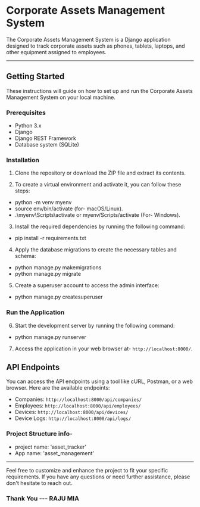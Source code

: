 # Corporate Assets Management System

The Corporate Assets Management System is a Django application designed to track corporate assets such as phones, tablets, laptops, and other equipment assigned to employees.

---

## Getting Started

These instructions will guide on how to set up and run the Corporate Assets Management System on your local machine.

### Prerequisites

- Python 3.x
- Django
- Django REST Framework
- Database system (SQLite)

### Installation

1. Clone the repository or download the ZIP file and extract its contents.

2. To create a virtual environment and activate it, you can follow these steps:

- python -m venv myenv
- source env/bin/activate (for- macOS/Linux).
- .\myenv\Scripts\activate or myenv/Scripts/activate (For- Windows).

3. Install the required dependencies by running the following command:

- pip install -r requirements.txt

4. Apply the database migrations to create the necessary tables and schema:

- python manage.py makemigrations
- python manage.py migrate

5. Create a superuser account to access the admin interface:

- python manage.py createsuperuser

### Run the Application

6. Start the development server by running the following command:

- python manage.py runserver

7. Access the application in your web browser at- `http://localhost:8000/`.

## API Endpoints

You can access the API endpoints using a tool like cURL, Postman, or a web browser. Here are the available endpoints:

- Companies: `http://localhost:8000/api/companies/`
- Employees: `http://localhost:8000/api/employees/`
- Devices: `http://localhost:8000/api/devices/`
- Device Logs: `http://localhost:8000/api/logs/`

### Project Structure info-

- project name: 'asset_tracker'
- App name: 'asset_management'

---

Feel free to customize and enhance the project to fit your specific requirements. If you have any questions or need further assistance, please don't hesitate to reach out.

### Thank You --- RAJU MIA
